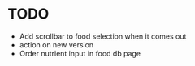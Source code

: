 # TODO

- Add scrollbar to food selection when it comes out
- action on new version
- Order nutrient input in food db page
